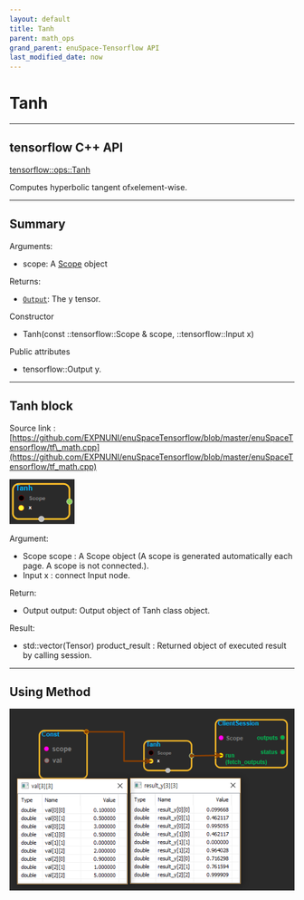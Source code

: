 ```yaml
--- 
layout: default 
title: Tanh 
parent: math_ops 
grand_parent: enuSpace-Tensorflow API 
last_modified_date: now 
--- 
```


# Tanh

---

## tensorflow C++ API

[tensorflow::ops::Tanh](https://www.tensorflow.org/api_docs/cc/class/tensorflow/ops/tanh)

Computes hyperbolic tangent of`x`element-wise.

---

## Summary

Arguments:

* scope: A [Scope](https://www.tensorflow.org/api_docs/cc/class/tensorflow/scope.html#classtensorflow_1_1_scope) object

Returns:

* [`Output`](https://www.tensorflow.org/api_docs/cc/class/tensorflow/output.html#classtensorflow_1_1_output): The y tensor.

Constructor

* Tanh\(const ::tensorflow::Scope & scope, ::tensorflow::Input x\) 

Public attributes

* tensorflow::Output y.

---

## Tanh block

Source link : [https://github.com/EXPNUNI/enuSpaceTensorflow/blob/master/enuSpaceTensorflow/tf\_math.cpp](https://github.com/EXPNUNI/enuSpaceTensorflow/blob/master/enuSpaceTensorflow/tf_math.cpp)

![](./assets/math_Tanh_Symbol.png)

Argument:

* Scope scope : A Scope object \(A scope is generated automatically each page. A scope is not connected.\).
* Input x : connect  Input node.

Return:

* Output output: Output object of Tanh class object.

Result:

* std::vector\(Tensor\) product\_result : Returned object of executed result by calling session.

---

## Using Method

![](./assets/math_Tanh_Method.png)

